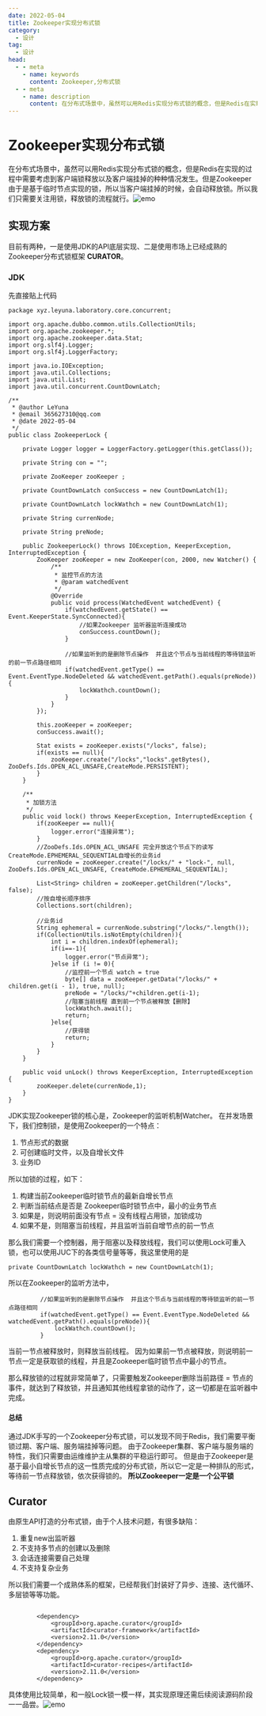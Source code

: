 ```yaml
---
date: 2022-05-04
title: Zookeeper实现分布式锁
category: 
  - 设计
tag:
  - 设计
head:
  - - meta
    - name: keywords
      content: Zookeeper,分布式锁
  - - meta
    - name: description
      content: 在分布式场景中，虽然可以用Redis实现分布式锁的概念，但是Redis在实现的过程中需要考虑到客户端锁释放以...
---
```

# Zookeeper实现分布式锁
 在分布式场景中，虽然可以用Redis实现分布式锁的概念，但是Redis在实现的过程中需要考虑到客户端锁释放以及客户端挂掉的种种情况发生。但是Zookeeper由于是基于临时节点实现的锁，所以当客户端挂掉的时候，会自动释放锁。所以我们只需要关注用锁，释放锁的流程就行。![emo](https://leyunone-img.oss-cn-hangzhou.aliyuncs.com/image/emo/QQ图片20220302210538.jpg)

## 实现方案
目前有两种，一是使用JDK的API底层实现、二是使用市场上已经成熟的Zookeeper分布式锁框架 **CURATOR**。

### JDK
先直接贴上代码
```
package xyz.leyuna.laboratory.core.concurrent;

import org.apache.dubbo.common.utils.CollectionUtils;
import org.apache.zookeeper.*;
import org.apache.zookeeper.data.Stat;
import org.slf4j.Logger;
import org.slf4j.LoggerFactory;

import java.io.IOException;
import java.util.Collections;
import java.util.List;
import java.util.concurrent.CountDownLatch;

/**
 * @author LeYuna
 * @email 365627310@qq.com
 * @date 2022-05-04
 */
public class ZookeeperLock {

    private Logger logger = LoggerFactory.getLogger(this.getClass());

    private String con = "";

    private ZooKeeper zooKeeper ;

    private CountDownLatch conSuccess = new CountDownLatch(1);

    private CountDownLatch lockWathch = new CountDownLatch(1);

    private String currenNode;

    private String preNode;

    public ZookeeperLock() throws IOException, KeeperException, InterruptedException {
        ZooKeeper zooKeeper = new ZooKeeper(con, 2000, new Watcher() {
            /**
             * 监控节点的方法
             * @param watchedEvent
             */
            @Override
            public void process(WatchedEvent watchedEvent) {
                if(watchedEvent.getState() == Event.KeeperState.SyncConnected){
                    //如果Zookeeper 监听器监听连接成功
                    conSuccess.countDown();
                }

                //如果监听到的是删除节点操作  并且这个节点与当前线程的等待锁监听的前一节点路径相同
                if(watchedEvent.getType() == Event.EventType.NodeDeleted && watchedEvent.getPath().equals(preNode)){
                    lockWathch.countDown();
                }
            }
        });

        this.zooKeeper = zooKeeper;
        conSuccess.await();

        Stat exists = zooKeeper.exists("/locks", false);
        if(exists == null){
            zooKeeper.create("/locks","locks".getBytes(), ZooDefs.Ids.OPEN_ACL_UNSAFE,CreateMode.PERSISTENT);
        }
    }

    /**
     * 加锁方法
     */
    public void lock() throws KeeperException, InterruptedException {
        if(zooKeeper == null){
            logger.error("连接异常");
        }
        //ZooDefs.Ids.OPEN_ACL_UNSAFE 完全开放这个节点下的读写     CreateMode.EPHEMERAL_SEQUENTIAL自增长的业务id
        currenNode = zooKeeper.create("/locks/" + "lock-", null, ZooDefs.Ids.OPEN_ACL_UNSAFE, CreateMode.EPHEMERAL_SEQUENTIAL);

        List<String> children = zooKeeper.getChildren("/locks", false);
        //按自增长顺序排序
        Collections.sort(children);

        //业务id
        String ephemeral = currenNode.substring("/locks/".length());
        if(CollectionUtils.isNotEmpty(children)){
            int i = children.indexOf(ephemeral);
            if(i==-1){
                logger.error("节点异常");
            }else if (i != 0){
                //监控前一个节点 watch = true
                byte[] data = zooKeeper.getData("/locks/" + children.get(i - 1), true, null);
                preNode = "/locks/"+children.get(i-1);
                //阻塞当前线程 直到前一个节点被释放【删除】
                lockWathch.await();
                return;
            }else{
                //获得锁
                return;
            }
        }
    }

    public void unLock() throws KeeperException, InterruptedException {
        zooKeeper.delete(currenNode,1);
    }
}
```
JDK实现Zookeeper锁的核心是，Zookeeper的监听机制Watcher。
在并发场景下，我们控制锁，是使用Zookeeper的一个特点：
1. 节点形式的数据
2. 可创建临时文件，以及自增长文件
3. 业务ID

所以加锁的过程，如下：
1.  构建当前Zookeeper临时锁节点的最新自增长节点
2.  判断当前结点是否是 Zookeeper临时锁节点中，最小的业务节点
3. 如果是，则说明前面没有节点 = 没有线程占用锁，加锁成功
4. 如果不是，则阻塞当前线程，并且监听当前自增节点的前一节点

那么我们需要一个控制器，用于阻塞以及释放线程，我们可以使用Lock可重入锁，也可以使用JUC下的各类信号量等等，我这里使用的是
```
private CountDownLatch lockWathch = new CountDownLatch(1);
```
所以在Zookeeper的监听方法中，
```
         //如果监听到的是删除节点操作  并且这个节点与当前线程的等待锁监听的前一节点路径相同
         if(watchedEvent.getType() == Event.EventType.NodeDeleted && watchedEvent.getPath().equals(preNode)){
             lockWathch.countDown();
         }
```
当前一节点被释放时，则释放当前线程。
因为如果前一节点被释放，则说明前一节点一定是获取锁的线程，并且是Zookeeper临时锁节点中最小的节点。

那么释放锁的过程就非常简单了，只需要触发Zookeeper删除当前路径 = 节点的事件，就达到了释放锁，并且通知其他线程拿锁的动作了，这一切都是在监听器中完成。
#### 总结
通过JDK手写的一个Zookeeper分布式锁，可以发现不同于Redis，我们需要平衡锁过期、客户端、服务端挂掉等问题。
由于Zookeeper集群、客户端与服务端的特性，我们只需要由运维维护主从集群的平稳运行即可。
但是由于Zookeeper是基于最小自增长节点的这一性质完成的分布式锁，所以它一定是一种排队的形式，等待前一节点释放锁，依次获得锁的。
**所以Zookeeper一定是一个公平锁**

## Curator
由原生API打造的分布式锁，由于个人技术问题，有很多缺陷：
1. 重复new出监听器
2. 不支持多节点的创建以及删除
3. 会话连接需要自己处理
4. 不支持复杂业务

所以我们需要一个成熟体系的框架，已经帮我们封装好了异步、连接、迭代循环、多层锁等等功能。
```

        <dependency>
            <groupId>org.apache.curator</groupId>
            <artifactId>curator-framework</artifactId>
            <version>2.11.0</version>
        </dependency>
        <dependency>
            <groupId>org.apache.curator</groupId>
            <artifactId>curator-recipes</artifactId>
            <version>2.11.0</version>
        </dependency>
```
具体使用比较简单，和一般Lock锁一模一样，其实现原理还需后续阅读源码阶段一一品尝。![emo](https://leyunone-img.oss-cn-hangzhou.aliyuncs.com/image/emo/QQ图片20220302210445.jpg)

